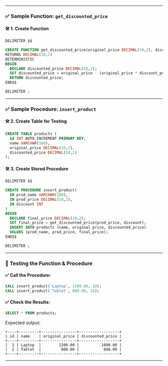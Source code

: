 
---

### ✅ Sample Function: `get_discounted_price`

#### 🛠️ 1. **Create Function**
```sql
DELIMITER $$

CREATE FUNCTION get_discounted_price(original_price DECIMAL(10,2), discount_percent INT)
RETURNS DECIMAL(10,2)
DETERMINISTIC
BEGIN
  DECLARE discounted_price DECIMAL(10,2);
  SET discounted_price = original_price - (original_price * discount_percent / 100);
  RETURN discounted_price;
END$$

DELIMITER ;
```

---

### ✅ Sample Procedure: `insert_product`

#### 🛠️ 2. **Create Table for Testing**
```sql
CREATE TABLE products (
  id INT AUTO_INCREMENT PRIMARY KEY,
  name VARCHAR(100),
  original_price DECIMAL(10,2),
  discounted_price DECIMAL(10,2)
);
```

#### 🛠️ 3. **Create Stored Procedure**
```sql
DELIMITER $$

CREATE PROCEDURE insert_product(
  IN prod_name VARCHAR(100),
  IN prod_price DECIMAL(10,2),
  IN discount INT
)
BEGIN
  DECLARE final_price DECIMAL(10,2);
  SET final_price = get_discounted_price(prod_price, discount);
  INSERT INTO products (name, original_price, discounted_price)
  VALUES (prod_name, prod_price, final_price);
END$$

DELIMITER ;
```

---

### 🧪 Testing the Function & Procedure

#### ✅ Call the Procedure:
```sql
CALL insert_product('Laptop', 1200.00, 10);
CALL insert_product('Tablet', 800.00, 15);
```

#### ✅ Check the Results:
```sql
SELECT * FROM products;
```

Expected output:
```
+----+---------+----------------+------------------+
| id | name    | original_price | discounted_price |
+----+---------+----------------+------------------+
|  1 | Laptop  |        1200.00 |          1080.00 |
|  2 | Tablet  |         800.00 |           680.00 |
+----+---------+----------------+------------------+
```

---

